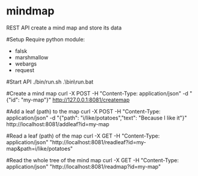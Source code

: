 # mindmap
REST API create a mind map and store its data

#Setup
Require python module:
  - falsk
  - marshmallow
  - webargs
  - request

#Start API
 ./bin/run.sh
 .\bin\run.bat

#Create a mind map
curl -X POST -H "Content-Type: application/json" -d "{\"id\": \"my-map\"}" http://127.0.0.1:8081/createmap

#Add a leaf (path) to the map
curl -X POST -H "Content-Type: application/json" -d "{\"path\": \"i\/like\/potatoes\",\"text\": \"Because I like it\"}" http://localhost:8081/addleaf?id=my-map

#Read a leaf (path) of the map
curl -X GET -H "Content-Type: application/json" "http://localhost:8081/readleaf?id=my-map&path=i/like/potatoes"

#Read the whole tree of the mind map
curl -X GET -H "Content-Type: application/json" "http://localhost:8081/readmap?id=my-map"



